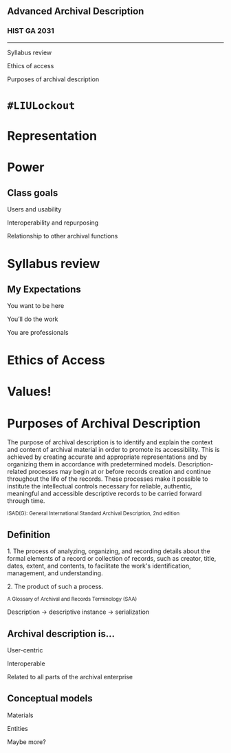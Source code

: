 ## Advanced Archival Description

### HIST GA 2031

* * *

Syllabus review

Ethics of access

Purposes of archival description



# `#LIULockout`



# Representation 

# Power



## Class goals

Users and usability

Interoperability and repurposing

Relationship to other archival functions



# Syllabus review



## My Expectations

You want to be here

You&rsquo;ll do the work

You are professionals



# Ethics of Access



# Values!



# Purposes of Archival Description



The purpose of archival description is to identify and explain the context and content of archival material in order to promote its accessibility. This is achieved by creating accurate and appropriate representations and by organizing them in accordance with predetermined models. Description-related processes may begin at or before records creation and continue throughout the life of the records. These processes make it possible to institute the intellectual controls necessary for reliable, authentic, meaningful and accessible descriptive records to be carried forward through time.

<small>ISAD(G): General International Standard Archival Description, 2nd edition</small>



## Definition

1\. The process of analyzing, organizing, and recording details about the formal elements of a record or collection of records, such as creator, title, dates, extent, and contents, to facilitate the work's identification, management, and understanding.

2\. The product of such a process.

<small>A Glossary of Archival and Records Terminology (SAA)</small>



Description &rarr; descriptive instance &rarr; serialization



## Archival description is...

User-centric

Interoperable

Related to all parts of the archival enterprise



## Conceptual models

Materials

Entities

Maybe more?
